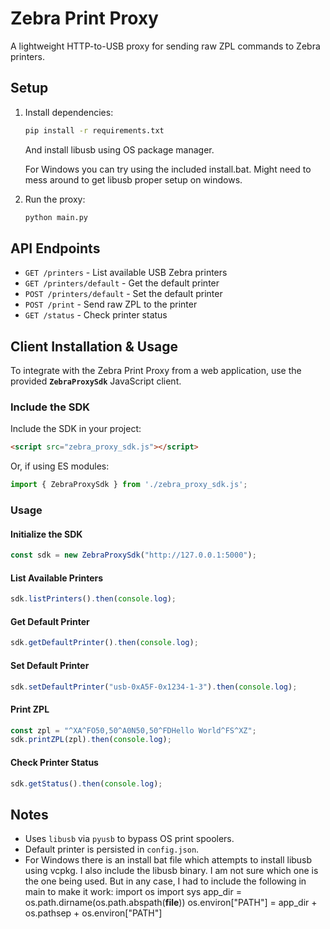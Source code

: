 # Zebra Print Proxy

A lightweight HTTP-to-USB proxy for sending raw ZPL commands to Zebra printers.

## Setup

1. Install dependencies:
   ```sh
   pip install -r requirements.txt
   ```
   And install libusb using OS package manager. 
   
   For Windows you can try using the included install.bat. Might need to mess around to get libusb proper setup on windows.
   
2. Run the proxy:
   ```sh
   python main.py
   ```

## API Endpoints

- `GET /printers` - List available USB Zebra printers
- `GET /printers/default` - Get the default printer
- `POST /printers/default` - Set the default printer
- `POST /print` - Send raw ZPL to the printer
- `GET /status` - Check printer status

## Client Installation & Usage

To integrate with the Zebra Print Proxy from a web application, use the provided **`ZebraProxySdk`** JavaScript client.

### Include the SDK

Include the SDK in your project:

```html
<script src="zebra_proxy_sdk.js"></script>
```

Or, if using ES modules:

```js
import { ZebraProxySdk } from './zebra_proxy_sdk.js';
```

### Usage

#### Initialize the SDK
```js
const sdk = new ZebraProxySdk("http://127.0.0.1:5000");
```

#### List Available Printers
```js
sdk.listPrinters().then(console.log);
```

#### Get Default Printer
```js
sdk.getDefaultPrinter().then(console.log);
```

#### Set Default Printer
```js
sdk.setDefaultPrinter("usb-0xA5F-0x1234-1-3").then(console.log);
```

#### Print ZPL
```js
const zpl = "^XA^FO50,50^A0N50,50^FDHello World^FS^XZ";
sdk.printZPL(zpl).then(console.log);
```

#### Check Printer Status
```js
sdk.getStatus().then(console.log);
```


## Notes
- Uses `libusb` via `pyusb` to bypass OS print spoolers.
- Default printer is persisted in `config.json`.
- For Windows there is an install bat file which attempts to install libusb using vcpkg. I also include the libusb binary. I am not sure which one is the one being used. But in any case, I had to include the following in main to make it work:
import os
import sys
app_dir = os.path.dirname(os.path.abspath(__file__))
os.environ["PATH"] = app_dir + os.pathsep + os.environ["PATH"]
